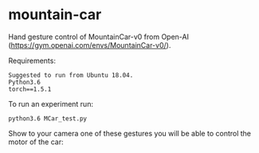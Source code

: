 # mountain-car

Hand gesture control of MountainCar-v0 from Open-AI (https://gym.openai.com/envs/MountainCar-v0/).

Requirements:
```
Suggested to run from Ubuntu 18.04.
Python3.6
torch==1.5.1
```

To run an experiment run:

```
python3.6 MCar_test.py
```
Show to your camera one of these gestures you will be able to control the motor of the car:
